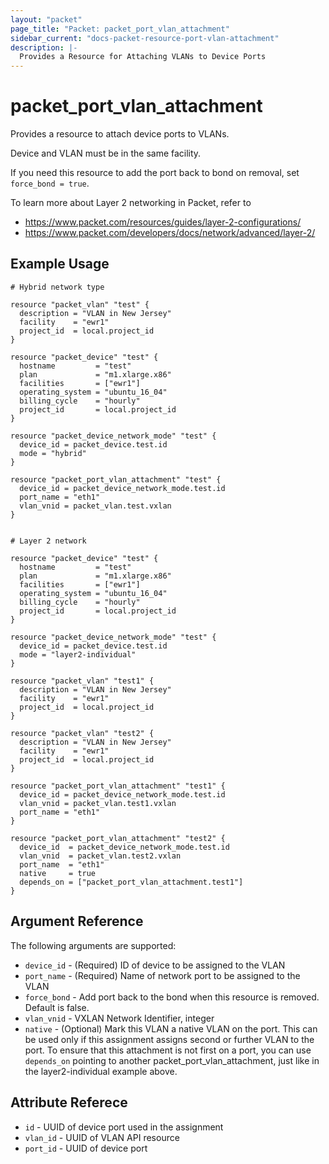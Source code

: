 ```yaml
---
layout: "packet"
page_title: "Packet: packet_port_vlan_attachment"
sidebar_current: "docs-packet-resource-port-vlan-attachment"
description: |-
  Provides a Resource for Attaching VLANs to Device Ports
---
```


# packet_port_vlan_attachment

Provides a resource to attach device ports to VLANs.

Device and VLAN must be in the same facility.

If you need this resource to add the port back to bond on removal, set `force_bond = true`.

To learn more about Layer 2 networking in Packet, refer to

* https://www.packet.com/resources/guides/layer-2-configurations/ 
* https://www.packet.com/developers/docs/network/advanced/layer-2/

## Example Usage

```hcl
# Hybrid network type

resource "packet_vlan" "test" {
  description = "VLAN in New Jersey"
  facility    = "ewr1"
  project_id  = local.project_id
}

resource "packet_device" "test" {
  hostname         = "test"
  plan             = "m1.xlarge.x86"
  facilities       = ["ewr1"]
  operating_system = "ubuntu_16_04"
  billing_cycle    = "hourly"
  project_id       = local.project_id
}

resource "packet_device_network_mode" "test" {
  device_id = packet_device.test.id
  mode = "hybrid"
}

resource "packet_port_vlan_attachment" "test" {
  device_id = packet_device_network_mode.test.id
  port_name = "eth1"
  vlan_vnid = packet_vlan.test.vxlan
}


# Layer 2 network

resource "packet_device" "test" {
  hostname         = "test"
  plan             = "m1.xlarge.x86"
  facilities       = ["ewr1"]
  operating_system = "ubuntu_16_04"
  billing_cycle    = "hourly"
  project_id       = local.project_id
}

resource "packet_device_network_mode" "test" {
  device_id = packet_device.test.id
  mode = "layer2-individual"
}

resource "packet_vlan" "test1" {
  description = "VLAN in New Jersey"
  facility    = "ewr1"
  project_id  = local.project_id
}

resource "packet_vlan" "test2" {
  description = "VLAN in New Jersey"
  facility    = "ewr1"
  project_id  = local.project_id
}

resource "packet_port_vlan_attachment" "test1" {
  device_id = packet_device_network_mode.test.id
  vlan_vnid = packet_vlan.test1.vxlan
  port_name = "eth1"
}

resource "packet_port_vlan_attachment" "test2" {
  device_id  = packet_device_network_mode.test.id
  vlan_vnid  = packet_vlan.test2.vxlan
  port_name  = "eth1"
  native     = true
  depends_on = ["packet_port_vlan_attachment.test1"]
}
```

## Argument Reference

The following arguments are supported:

* `device_id` - (Required) ID of device to be assigned to the VLAN
* `port_name` - (Required) Name of network port to be assigned to the VLAN
* `force_bond` - Add port back to the bond when this resource is removed. Default is false.
* `vlan_vnid` - VXLAN Network Identifier, integer
* `native` - (Optional) Mark this VLAN a native VLAN on the port. This can be used only if this assignment assigns second or further VLAN to the port. To ensure that this attachment is not first on a port, you can use `depends_on` pointing to another packet_port_vlan_attachment, just like in the layer2-individual example above. 

## Attribute Referece

* `id` - UUID of device port used in the assignment
* `vlan_id` - UUID of VLAN API resource
* `port_id` - UUID of device port

